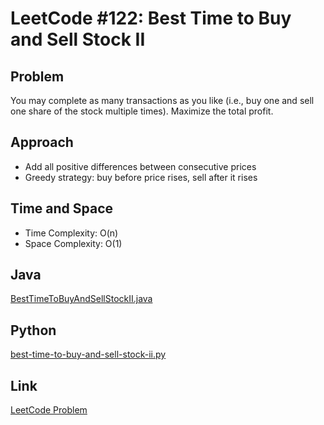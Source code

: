 # LeetCode #122: Best Time to Buy and Sell Stock II

## Problem
You may complete as many transactions as you like (i.e., buy one and sell one share of the stock multiple times). Maximize the total profit.

## Approach
- Add all positive differences between consecutive prices
- Greedy strategy: buy before price rises, sell after it rises

## Time and Space
- Time Complexity: O(n)
- Space Complexity: O(1)

## Java
[BestTimeToBuyAndSellStockII.java](./BestTimeToBuyAndSellStockII.java)

## Python
[best-time-to-buy-and-sell-stock-ii.py](./best-time-to-buy-and-sell-stock-ii.py)

## Link
[LeetCode Problem](https://leetcode.com/problems/best-time-to-buy-and-sell-stock-ii/)
